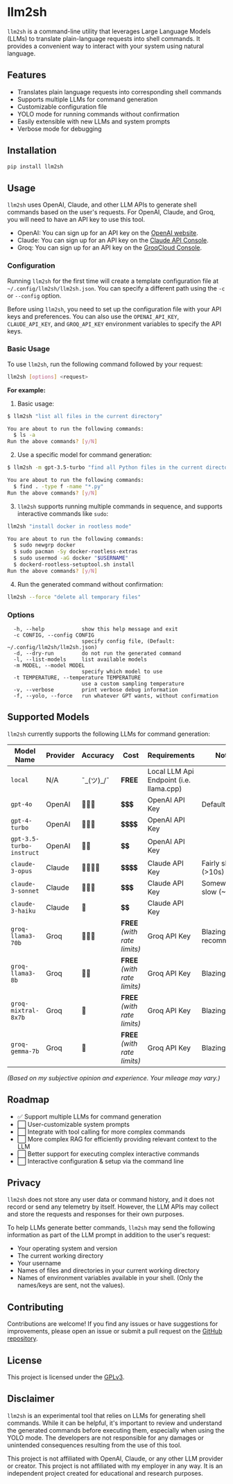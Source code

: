 # llm2sh

`llm2sh` is a command-line utility that leverages Large Language Models (LLMs) to translate plain-language requests
into shell commands. It provides a convenient way to interact with your system using natural language.

## Features

- Translates plain language requests into corresponding shell commands
- Supports multiple LLMs for command generation
- Customizable configuration file
- YOLO mode for running commands without confirmation
- Easily extensible with new LLMs and system prompts
- Verbose mode for debugging

## Installation

```bash
pip install llm2sh
```

## Usage

`llm2sh` uses OpenAI, Claude, and other LLM APIs to generate shell commands based on the user's requests.
For OpenAI, Claude, and Groq, you will need to have an API key to use this tool.

- OpenAI: You can sign up for an API key on the [OpenAI website](https://platform.openai.com/).
- Claude: You can sign up for an API key on the [Claude API Console](https://console.anthropic.com/dashboard).
- Groq: You can sign up for an API key on the [GroqCloud Console](https://console.groq.com/).

### Configuration

Running `llm2sh` for the first time will create a template configuration file at `~/.config/llm2sh/llm2sh.json`.
You can specify a different path using the `-c` or `--config` option.

Before using `llm2sh`, you need to set up the configuration file with your API keys and preferences.
You can also use the `OPENAI_API_KEY`, `CLAUDE_API_KEY`, and `GROQ_API_KEY` environment variables to specify the
API keys.

### Basic Usage

To use `llm2sh`, run the following command followed by your request:

```bash
llm2sh [options] <request>
```

**For example:**

1. Basic usage:

```bash
$ llm2sh "list all files in the current directory"

You are about to run the following commands:
  $ ls -a
Run the above commands? [y/N]
```

2. Use a specific model for command generation:

```bash
$ llm2sh -m gpt-3.5-turbo "find all Python files in the current directory, recursively"

You are about to run the following commands:
  $ find . -type f -name "*.py"
Run the above commands? [y/N]
```

3. `llm2sh` supports running multiple commands in sequence, and supports interactive commands like `sudo`:

```bash
llm2sh "install docker in rootless mode"

You are about to run the following commands:
  $ sudo newgrp docker
  $ sudo pacman -Sy docker-rootless-extras
  $ sudo usermod -aG docker "$USERNAME"
  $ dockerd-rootless-setuptool.sh install
Run the above commands? [y/N]
```

4. Run the generated command without confirmation:

```bash
llm2sh --force "delete all temporary files"
```

### Options

```text
  -h, --help            show this help message and exit
  -c CONFIG, --config CONFIG
                        specify config file, (Default: ~/.config/llm2sh/llm2sh.json)
  -d, --dry-run         do not run the generated command
  -l, --list-models     list available models
  -m MODEL, --model MODEL
                        specify which model to use
  -t TEMPERATURE, --temperature TEMPERATURE
                        use a custom sampling temperature
  -v, --verbose         print verbose debug information
  -f, --yolo, --force   run whatever GPT wants, without confirmation
```

## Supported Models

`llm2sh` currently supports the following LLMs for command generation:

| Model Name | Provider | Accuracy | Cost | Requirements | Notes |
|----------|----------|----------|----------|----------|----------|
| `local` | N/A | ¯\_(ツ)_/¯ | **FREE** | Local LLM Api Endpoint (i.e. llama.cpp) | |
| `gpt-4o` | OpenAI | 🧠🧠🧠 | 💲💲💲 | OpenAI API Key | Default model |
| `gpt-4-turbo` | OpenAI | 🧠🧠🧠 | 💲💲💲💲 | OpenAI API Key | |
| `gpt-3.5-turbo-instruct` | OpenAI | 🧠🧠 | 💲💲 | OpenAI API Key | |
| `claude-3-opus` | Claude | 🧠🧠🧠🧠 | 💲💲💲💲 | Claude API Key | Fairly slow (>10s) |
| `claude-3-sonnet` | Claude | 🧠🧠🧠 | 💲💲💲 | Claude API Key | Somewhat slow (~5s) |
| `claude-3-haiku` | Claude | 🧠 | 💲💲 | Claude API Key | |
| `groq-llama3-70b` | Groq | 🧠🧠🧠 | **FREE** *(with rate limits)* | Groq API Key | Blazing fast; recommended |
| `groq-llama3-8b` | Groq | 🧠🧠 | **FREE** *(with rate limits)* | Groq API Key | Blazing fast |
| `groq-mixtral-8x7b` | Groq | 🧠 | **FREE** *(with rate limits)* | Groq API Key | Blazing fast |
| `groq-gemma-7b` | Groq | 🧠 | **FREE** *(with rate limits)* | Groq API Key | Blazing fast |

*(Based on my subjective opinion and experience. Your mileage may vary.)*

## Roadmap

- ✅ Support multiple LLMs for command generation
- ⬜ User-customizable system prompts
- ⬜ Integrate with tool calling for more complex commands
- ⬜ More complex RAG for efficiently providing relevant context to the LLM
- ⬜ Better support for executing complex interactive commands
- ⬜ Interactive configuration & setup via the command line

## Privacy

`llm2sh` does not store any user data or command history, and it does not record or send any telemetry
by itself. However, the LLM APIs may collect and store the requests and responses for their own purposes.

To help LLMs generate better commands, `llm2sh` may send the following information as part of the LLM
prompt in addition to the user's request:

- Your operating system and version
- The current working directory
- Your username
- Names of files and directories in your current working directory
- Names of environment variables available in your shell. (Only the names/keys are sent, not the values).

## Contributing

Contributions are welcome! If you find any issues or have suggestions for improvements, please open an issue or submit a pull request on the [GitHub repository](https://github.com/randombk/llm2sh).

## License

This project is licensed under the [GPLv3](LICENSE).

## Disclaimer

`llm2sh` is an experimental tool that relies on LLMs for generating shell commands. While it can be helpful, it's important to review and understand the generated commands before executing them, especially when using the YOLO mode. The developers are not responsible for any damages or unintended consequences resulting from the use of this tool.

This project is not affiliated with OpenAI, Claude, or any other LLM provider or creator.
This project is not affiliated with my employer in any way. It is an independent project created for educational and research purposes.
